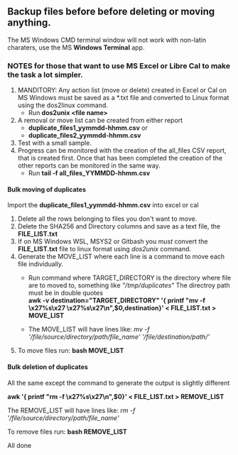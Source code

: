 ## Backup files before before deleting or moving anything. 

The MS Windows CMD terminal window will not work with non-latin charaters, use the MS __Windows Terminal__ app.  

### NOTES for those that want to use MS Excel or Libre Cal to make the task a lot simpler. 
1. MANDITORY: Any action list (move or delete) created in Excel or Cal on MS Windows must be saved as a *.txt file and converted to Linux format using the dos2linux command. 
   * Run __dos2unix \<file name\>__  
2. A removal or move list can be created from either report
   * __duplicate_files1_yymmdd-hhmm.csv__ or
   * __duplicate_files2_yymmdd-hhmm.csv__ 
3. Test with a small sample.
4. Progress can be monitored with the creation of the all_files CSV report, that is created first. Once that has been completed  the creation of the other reports can be monitored in the same way.
   * Run __tail -f all_files_YYMMDD-hhmm.csv__   

#### Bulk moving of duplicates 
Import the __duplicate_files1_yymmdd-hhmm.csv__ into excel or cal 
1. Delete all the rows belonging to files you don't want to move.
2. Delete the SHA256 and Directory columns and save as a text file, the __FILE_LIST.txt__
3. If on MS Windows WSL, MSYS2 or Gitbash you _must_ convert the  __FILE_LIST.txt__ file to linux format using *dos2unix* command. 
4. Generate the MOVE_LIST where each line is a command to move each file individually.   
    * Run command where TARGET_DIRECTORY is the directory where file are to moved to, something like _"/tmp/duplicates"_  The directroy path must be in double quotes     
__awk -v destination="TARGET_DIRECTORY" '{ printf "mv -f \x27%s\x27 \x27%s\x27\n",$0,destination}' < FILE_LIST.txt > MOVE_LIST__

    * The MOVE_LIST will have lines like: _mv -f  '/file/source/directory/path/file_name' '/file/destination/path/'_
5. To move files run: __bash MOVE_LIST__

#### Bulk deletion of duplicates
All the same except the command to generate the output is slightly different

__awk '{ printf "rm -f  \x27%s\x27\n",$0}' < FILE_LIST.txt > REMOVE_LIST__

The REMOVE_LIST will have lines like: _rm -f '/file/source/directory/path/file_name'_
    
To remove files run: __bash REMOVE_LIST__

All done      
   

